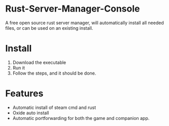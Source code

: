 # Rust-Server-Manager-Console
A free open source rust server manager, will automatically install all needed files, or can be used on an existing install.

# Install
  1. Download the executable
  2. Run it
  3. Follow the steps, and it should be done.
 
# Features
  * Automatic install of steam cmd and rust
  * Oxide auto install
  * Automatic portforwarding for both the game and companion app.

